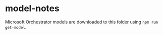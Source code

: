# model-notes

Microsoft Orchestrator models are downloaded to this folder using `npm run get-model`.
